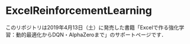 # ExcelReinforcementLearning
このリポジトリは2019年4月13日（土）に発売した書籍「Excelで作る強化学習：動的最適化からDQN・AlphaZeroまで」のサポートページです．
